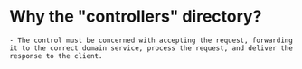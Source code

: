 # Why the "controllers" directory?
~~~~
- The control must be concerned with accepting the request, forwarding it to the correct domain service, process the request, and deliver the response to the client.